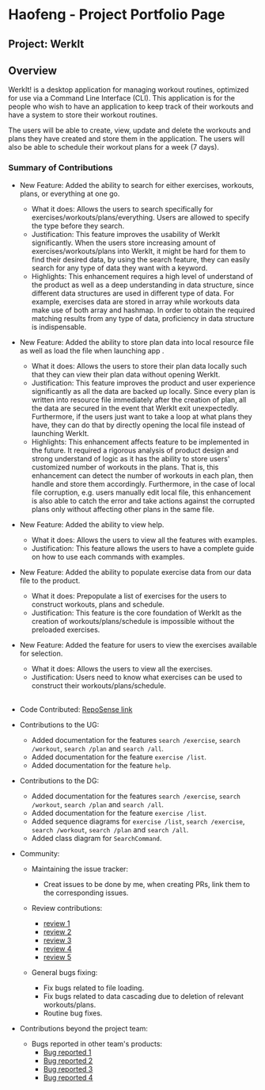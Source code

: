 # Haofeng - Project Portfolio Page

## Project: WerkIt
## Overview
WerkIt! is a desktop application for managing workout routines, optimized for use via a Command Line Interface (CLI). 
This application is for the people who wish to have an application to keep track of their workouts and have a system
to store their workout routines.

The users will be able to create, view, update and delete the workouts and plans they have created and store them in
the application. The users will also be able to schedule their workout plans for a week (7 days).

### Summary of Contributions

* New Feature: Added the ability to search for either exercises, workouts, plans, or everything at one go.
    * What it does: Allows the users to search specifically for exercises/workouts/plans/everything. Users are allowed 
to specify the type before they search.
    * Justification: This feature improves the usability of WerkIt significantly. When the users store increasing amount
of exercises/workouts/plans into WerkIt, it might be hard for them to find their desired data, by using the search
feature, they can easily search for any type of data they want with a keyword.
    * Highlights: This enhancement requires a high level of understand of the product as well as a deep understanding
in data structure, since different data structures are used in different type of data. For example, exercises
data are stored in array while workouts data make use of both array and hashmap. In order to obtain the required 
matching results from any type of data, proficiency in data structure is indispensable.

* New Feature: Added the ability to store plan data into local resource file as well as load the file when launching app 
.
  * What it does: Allows the users to store their plan data locally such that they can view their plan data without
opening WerkIt.
  * Justification: This feature improves the product and user experience significantly as all the data are backed up
locally. Since every plan is written into resource file immediately after the creation of plan, all the data are secured
in the event that WerkIt exit unexpectedly. Furthermore, if the users just want to take a loop at what plans they have,
they can do that by directly opening the local file instead of launching WerkIt.
  * Highlights: This enhancement affects feature to be implemented in the future. It required a rigorous analysis of 
product design and strong understand of logic as it has the ability to store users' customized number of workouts in the
plans. That is, this enhancement can detect the number of workouts in each plan, then handle and store them accordingly.
Furthermore, in the case of local file corruption, e.g. users manually edit local file, this enhancement is also able to
catch the error and take actions against the corrupted plans only without affecting other plans in the same file.
* New Feature: Added the ability to view help.
  * What it does: Allows the users to view all the features with examples.
  * Justification: This feature allows the users to have a complete guide on how to use each commands with examples.
* New Feature: Added the ability to populate exercise data from our data file to the product.
  * What it does: Prepopulate a list of exercises for the users to construct workouts, plans and schedule.
  * Justification: This feature is the core foundation of WerkIt as the creation of workouts/plans/schedule is
impossible without the preloaded exercises.
* New Feature: Added the feature for users to view the exercises available for selection.
  * What it does: Allows the users to view all the exercises.
  * Justification: Users need to know what exercises can be used to construct their workouts/plans/schedule.
  <br>


* Code Contributed: [RepoSense link](https://nus-cs2113-ay2122s2.github.io/tp-dashboard/?search=a1021492980&breakdown=true&sort=groupTitle&sortWithin=title&since=2022-02-18&timeframe=commit&mergegroup=&groupSelect=groupByRepos&checkedFileTypes=docs~functional-code~test-code~other)


* Contributions to the UG:
  * Added documentation for the features `search /exercise`, `search /workout`, `search /plan` and `search /all`.
  * Added documentation for the feature `exercise /list`.
  * Added documentation for the feature `help`.


* Contributions to the DG:
  * Added documentation for the features `search /exercise`, `search /workout`, `search /plan` and `search /all`.
  * Added documentation for the feature `exercise /list`.
  * Added sequence diagrams for `exercise /list`, `search /exercise`, `search /workout`, `search /plan` and `search /all`.
  * Added class diagram for `SearchCommand`.


* Community:
  * Maintaining the issue tracker:
    * Creat issues to be done by me, when creating PRs, link them to the corresponding issues.
    
  * Review contributions: 
    * [review 1](https://github.com/AY2122S2-CS2113T-T09-2/tp/pull/17#discussion_r820104333)
    * [review 2](https://github.com/AY2122S2-CS2113T-T09-2/tp/pull/22#discussion_r822512048)
    * [review 3](https://github.com/AY2122S2-CS2113T-T09-2/tp/pull/105#discussion_r831350578)
    * [review 4](https://github.com/AY2122S2-CS2113T-T09-2/tp/pull/105#discussion_r831338031)
    * [review 5](https://github.com/AY2122S2-CS2113T-T09-2/tp/pull/105#discussion_r831344059)
  * General bugs fixing:
    * Fix bugs related to file loading.
    * Fix bugs related to data cascading due to deletion of relevant workouts/plans.
    * Routine bug fixes.


* Contributions beyond the project team:
  * Bugs reported in other team's products:
    * [Bug reported 1](https://github.com/a1021492980/ped/issues/4#issue-1189515964)
    * [Bug reported 2](https://github.com/a1021492980/ped/issues/3#issue-1189500495)
    * [Bug reported 3](https://github.com/a1021492980/ped/issues/2#issue-1189492498)
    * [Bug reported 4](https://github.com/a1021492980/ped/issues/1#issue-1189476366)
  